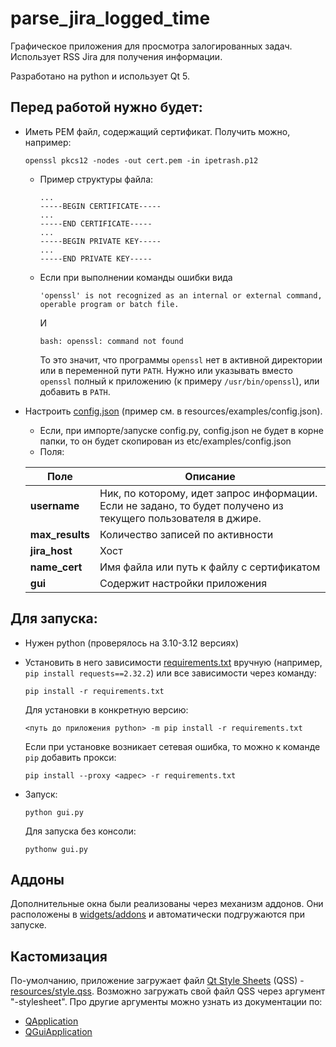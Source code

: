# parse_jira_logged_time

Графическое приложения для просмотра залогированных задач.
Использует RSS Jira для получения информации.

Разработано на python и использует Qt 5. 

## Перед работой нужно будет:
  * Иметь PEM файл, содержащий сертификат. Получить можно, например:
    ```
    openssl pkcs12 -nodes -out cert.pem -in ipetrash.p12
    ```
    * Пример структуры файла:
      ```
      ...
      -----BEGIN CERTIFICATE-----
      ...
      -----END CERTIFICATE-----
      ...
      -----BEGIN PRIVATE KEY-----
      ...
      -----END PRIVATE KEY-----
      ```
    * Если при выполнении команды ошибки вида
      ```
      'openssl' is not recognized as an internal or external command, operable program or batch file.
      ```
      И
      ```
      bash: openssl: command not found
      ```
      
      То это значит, что программы `openssl` нет в активной директории или в переменной пути `PATH`.
      Нужно или указывать вместо `openssl` полный к приложению (к примеру `/usr/bin/openssl`), или добавить в `PATH`. 

  * Настроить [config.json](resources/examples/config.json) (пример см. в resources/examples/config.json).
    * Если, при импорте/запуске config.py, config.json не будет в корне папки, то он будет скопирован из etc/examples/config.json
    * Поля:
  
    | Поле            | Описание                                                                                                          |
    |-----------------|-------------------------------------------------------------------------------------------------------------------|
    | **username**    | Ник, по которому, идет запрос информации.<br/>Если не задано, то будет получено из текущего пользователя в джире. |
    | **max_results** | Количество записей по активности                                                                                  |
    | **jira_host**   | Хост                                                                                                              |
    | **name_cert**   | Имя файла или путь к файлу с сертификатом                                                                         |
    | **gui**         | Содержит настройки приложения                                                                                     |

## Для запуска:
  * Нужен python (проверялось на 3.10-3.12 версиях)
  * Установить в него зависимости [requirements.txt](requirements.txt) вручную (например, `pip install requests==2.32.2`) или все зависимости через команду:
    ```
    pip install -r requirements.txt
    ```
    Для установки в конкретную версию:
    ```
    <путь до приложения python> -m pip install -r requirements.txt
    ```
	Если при установке возникает сетевая ошибка, то можно к команде `pip` добавить прокси:
	```
	pip install --proxy <адрес> -r requirements.txt
	```
  * Запуск:
    ```
    python gui.py
    ```
    
    Для запуска без консоли:
    ```
    pythonw gui.py
    ```

## Аддоны

Дополнительные окна были реализованы через механизм аддонов.
Они расположены в [widgets/addons](widgets%2Faddons) и автоматически подгружаются при запуске.

## Кастомизация

По-умолчанию, приложение загружает файл [Qt Style Sheets](https://doc.qt.io/qt-5/stylesheet.html) (QSS) - [resources/style.qss](resources%2Fstyle.qss).
Возможно загружать свой файл QSS через аргумент "-stylesheet".
Про другие аргументы можно узнать из документации по:
* [QApplication](https://doc.qt.io/qt-5/qapplication.html#QApplication)
* [QGuiApplication](https://doc.qt.io/qt-5/qguiapplication.html#supported-command-line-options)
